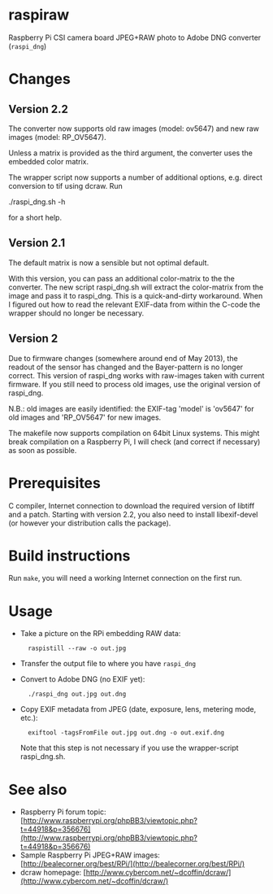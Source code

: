raspiraw
========

Raspberry Pi CSI camera board JPEG+RAW photo to Adobe DNG converter (``raspi_dng``)

Changes
=======

Version 2.2
-----------

The converter now supports old raw images (model: ov5647) and new
raw images (model: RP_OV5647).

Unless a matrix is provided as the third argument, the converter uses the
embedded color matrix.

The wrapper script now supports a number of additional options, e.g.
direct conversion to tif using dcraw. Run

  ./raspi_dng.sh -h

for a short help.

Version 2.1
-----------

The default matrix is now a sensible but not optimal default.

With this version, you can pass an additional color-matrix to the the
converter. The new script raspi_dng.sh will extract the color-matrix
from the image and pass it to raspi_dng. This is a quick-and-dirty
workaround. When I figured out how to read the relevant EXIF-data from
within the C-code the wrapper should no longer be necessary.

Version 2
---------

Due to firmware changes (somewhere around end of May 2013), the readout of the
sensor has changed and the Bayer-pattern is no longer correct. This version
of raspi_dng works with raw-images taken with current firmware. If you still
need to process old images, use the original version of raspi_dng.

N.B.: old images are easily identified: the EXIF-tag 'model' is 'ov5647' for
old images and 'RP_OV5647' for new images.

The makefile now supports compilation on 64bit Linux systems. This might
break compilation on a Raspberry Pi, I will check (and correct if necessary)
as soon as possible.

Prerequisites
=============

C compiler, Internet connection to download the required version of
libtiff and a patch. Starting with version 2.2, you also need to
install libexif-devel (or however your distribution calls the package).


Build instructions
==================

Run ``make``, you will need a working Internet connection on the first run.


Usage
=====

* Take a picture on the RPi embedding RAW data:
	
        raspistill --raw -o out.jpg

* Transfer the output file to where you have ``raspi_dng``
* Convert to Adobe DNG (no EXIF yet):

        ./raspi_dng out.jpg out.dng

* Copy EXIF metadata from JPEG (date, exposure, lens, metering mode, etc.):

        exiftool -tagsFromFile out.jpg out.dng -o out.exif.dng
  Note that this step is not necessary if you use the wrapper-script raspi_dng.sh.

See also
========

* Raspberry Pi forum topic: [http://www.raspberrypi.org/phpBB3/viewtopic.php?t=44918&p=356676](http://www.raspberrypi.org/phpBB3/viewtopic.php?t=44918&p=356676)
* Sample Raspberry Pi JPEG+RAW images: [http://bealecorner.org/best/RPi/](http://bealecorner.org/best/RPi/)
* dcraw homepage: [http://www.cybercom.net/~dcoffin/dcraw/](http://www.cybercom.net/~dcoffin/dcraw/)
